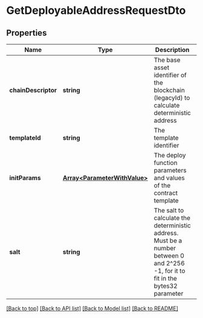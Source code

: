 # GetDeployableAddressRequestDto

## Properties

|Name | Type | Description | Notes|
|------------ | ------------- | ------------- | -------------|
|**chainDescriptor** | **string** | The base asset identifier of the blockchain (legacyId) to calculate deterministic address | [default to undefined]|
|**templateId** | **string** | The template identifier | [default to undefined]|
|**initParams** | [**Array&lt;ParameterWithValue&gt;**](ParameterWithValue.md) | The deploy function parameters and values of the contract template | [default to undefined]|
|**salt** | **string** | The salt to calculate the deterministic address. Must be a number between 0 and 2^256 -1, for it to fit in the bytes32 parameter | [default to undefined]|




[[Back to top]](#) [[Back to API list]](../../README.md#documentation-for-api-endpoints) [[Back to Model list]](../../README.md#documentation-for-models) [[Back to README]](../../README.md)
